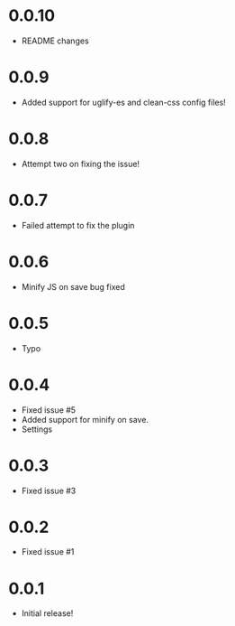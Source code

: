 # 0.0.10
* README changes

# 0.0.9
* Added support for uglify-es and clean-css config files!

# 0.0.8
* Attempt two on fixing the issue!

# 0.0.7
* Failed attempt to fix the plugin

# 0.0.6
* Minify JS on save bug fixed

# 0.0.5
* Typo

# 0.0.4
* Fixed issue #5
* Added support for minify on save.
* Settings

# 0.0.3
* Fixed issue #3

# 0.0.2
* Fixed issue #1

# 0.0.1
* Initial release!
